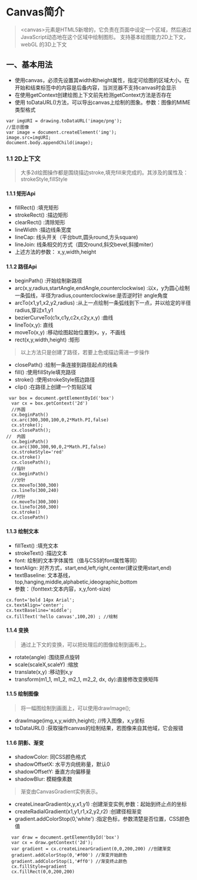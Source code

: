 # Canvas简介
> \<canvas>元素是HTML5新增的，它负责在页面中设定一个区域，然后通过JavaScript动态地在这个区域中绘制图形。
> 支持基本绘图能力2D上下文，webGL 的3D上下文
## 一、基本用法
- 使用canvas，必须先设置其width和height属性，指定可绘图的区域大小。在开始和结束标签中的内容是后备内容，当浏览器不支持canvas时会显示
- 在使用getContext创建绘图上下文前先检测getContext方法是否存在
- 使用 toDataURL()方法，可以导出canvas上绘制的图象。参数：图像的MIME类型格式
```
var imgURI = drawing.toDataURL('image/png');
//显示图像
var image = document.createElement('img');
image.src=imgURI;
document.body.appendChild(image);
```
### 1.1 2D上下文
> 大多2d绘图操作都是围绕描边stroke,填充fill来完成的。其涉及的属性及：strokeStyle,fillStyle
#### 1.1.1 矩形Api
- fillRect() :填充矩形
- strokeRect() :描边矩形
- clearRect() :清除矩形
- lineWidth :描边线条宽度
- lineCap: 线头开关（平台butt,圆头round,方头square)
- lineJoin: 线条相交的方式（圆交round,斜交bevel,斜接miter）
- 上述方法的参数： x,y,width,height 
#### 1.1.2 路径Api
- beginPath() :开始绘制新路径
- arc(x,y,radius,startAngle,endAngle,counterclockwise) :以x，y为圆心绘制一条弧线，半径为radius,counterclockwise:是否逆时针 angle角度
- arcTo(x1,y1,x2,y2,radius) :从上一点绘制一条弧线到下一点，并以给定的半径radius,穿过x1,y1
- bezierCurveTo(c1x,c1y,c2x,c2y,x,y) :曲线
- lineTo(x,y): 直线
- moveTo(x,y) :移动绘图起始位置到x，y，不画线
- rect(x,y,width,height) :矩形
> 以上方法只是创建了路径，若要上色或描边需进一步操作
- closePath() :绘制一条连接到路径起点的线条
- fill() :使用fillStyle填充路径
- stroke() :使用strokeStyle搭边路径
- clip() :在路径上创建一个剪贴区域
```
 var box = document.getElementById('box')
  var cx = box.getContext('2d')
  //外圆
  cx.beginPath()
  cx.arc(300,300,100,0,2*Math.PI,false)
  cx.stroke();
  cx.closePath();
//  内圆
  cx.beginPath()
  cx.arc(300,300,90,0,2*Math.PI,false)
  cx.strokeStyle='red'
  cx.stroke()
  cx.closePath();
  //指针
  cx.beginPath()
  //分针
  cx.moveTo(300,300)
  cx.lineTo(300,240)
  //时针
  cx.moveTo(300,300)
  cx.lineTo(260,300)
  cx.stroke()
  cx.closePath()
```
#### 1.1.3 绘制文本
- fillText() :填充文本
- strokeText() :描边文本
- font: 绘制的文本字体属性（值与CSS的font属性等同）
- textAlign: 对齐方式，start,end,left,right,center(建议使用start,end)
- textBaseline: 文本基线，top,hanging,middle,alphabetic,ideographic,bottom
- 参数：（fonttext:文本内容，x,y,font-size)
```
cx.font='bold 14px Arial';
cx.textAlign='center';
cx.textBaseline='middle'; 
cx.fillText('hello canvas',100,20) ; //绘制
```
#### 1.1.4 变换
> 通过上下文的变换，可以把处理后的图像绘制到画布上。
- rotate(angle) :围绕原点旋转
- scale(scaleX,scaleY) :缩放
- translate(x,y) :移动到x,y
- transform(m1_1, m1_2, m2_1, m2_2, dx, dy):直接修改变换矩阵
#### 1.1.5 绘制图像
> 将一幅图绘制到画面上，可以使用drawImage();
- drawImage(img,x,y,width,height); //传入图像，x,y坐标
- toDataURL() :获取操作canvas的绘制结果，若图像来自其他域，它会报错
#### 1.1.6 阴影、渐变
- shadowColor: 同CSS颜色格式
- shadowOffsetX: 水平方向统称量，默认0
- shadowOffsetY: 垂直方向偏移量
- shadowBlur: 模糊像素数
> 渐变由CanvasGradient实例表示。
- createLinearGradient(x,y,x1,y1) :创建渐变实例,参数：起始到终止点的坐标
- createRadialGradient(x1,y1,r1,x2,y2,r2) :创建径相渐变
- gradient.addColorStop(0,'white') :指定色标，参数清楚是否位置，CSS颜色值
```
  var draw = document.getElementById('box')
  var cx = draw.getContext('2d');
  var gradient = cx.createLinearGradient(0,0,200,200) //创建渐变
  gradient.addColorStop(0,'#f00') //渐变开始颜色
  gradient.addColorStop(1,'#ff0') //渐变终止颜色
  cx.fillStyle=gradient
  cx.fillRect(0,0,200,200)
```
